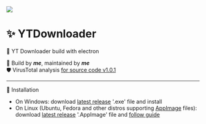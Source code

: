 <div style="margin-right: auto; margin-left:auto, diplay: block;"><img src="./src/images/icon.ico" /></div>

# ✨ YTDownloader
🎉 YT Downloader build with electron

🧶 Build by ***me***, maintained by ***me*** <br />
🛡️ VirusTotal analysis [for source code v1.0.1](https://www.virustotal.com/gui/url/ffb4c87001173733487e7b3d97cd498a09c7c088234a1a5f75f2357561eabb2e/)

<hr />

🔴 Installation  
- On Windows: download [latest release](https://github.com/Bajojajo-xD/YTDownloader/releases/latest) '.exe' file and install
- On Linux (Ubuntu, Fedora and other distros supporting [AppImage](https://appimage.org/) files): download [latest release](https://github.com/Bajojajo-xD/YTDownloader/releases/latest) '.AppImage' file and [follow guide](https://fedoraproject.org/wiki/AppImage)
